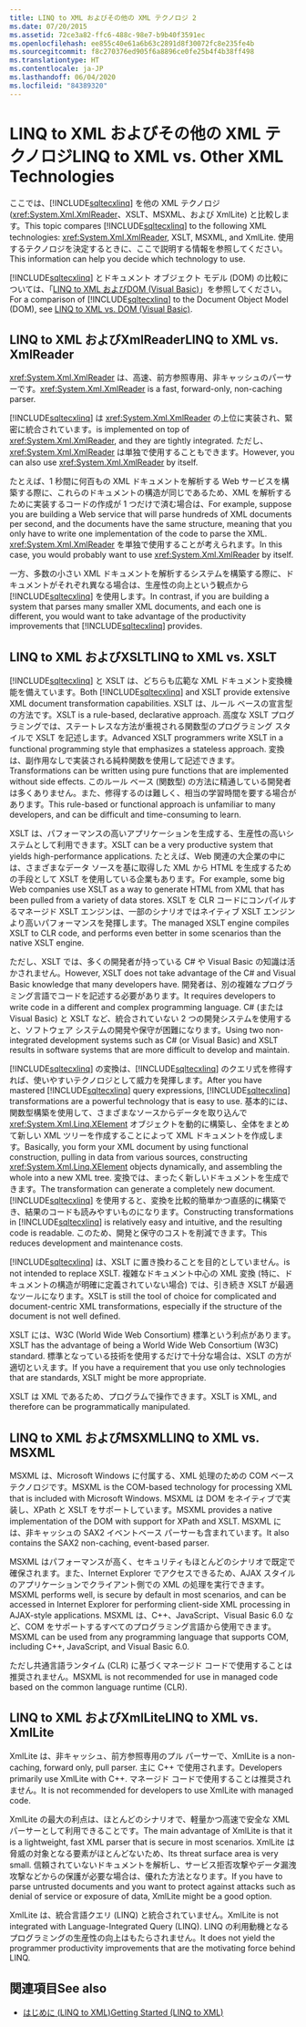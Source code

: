```yaml
---
title: LINQ to XML およびその他の XML テクノロジ 2
ms.date: 07/20/2015
ms.assetid: 72ce3a82-ffc6-488c-98e7-b9b40f3591ec
ms.openlocfilehash: ee855c40e61a6b63c2891d8f30072fc8e235fe4b
ms.sourcegitcommit: f8c270376ed905f6a8896ce0fe25b4f4b38ff498
ms.translationtype: HT
ms.contentlocale: ja-JP
ms.lasthandoff: 06/04/2020
ms.locfileid: "84389320"
---
```

# <a name="linq-to-xml-vs-other-xml-technologies"></a><span data-ttu-id="47256-102">LINQ to XML およびその他の XML テクノロジ</span><span class="sxs-lookup"><span data-stu-id="47256-102">LINQ to XML vs. Other XML Technologies</span></span>
<span data-ttu-id="47256-103">ここでは、[!INCLUDE[sqltecxlinq](~/includes/sqltecxlinq-md.md)] を他の XML テクノロジ (<xref:System.Xml.XmlReader>、XSLT、MSXML、および XmlLite) と比較します。</span><span class="sxs-lookup"><span data-stu-id="47256-103">This topic compares [!INCLUDE[sqltecxlinq](~/includes/sqltecxlinq-md.md)] to the following XML technologies: <xref:System.Xml.XmlReader>, XSLT, MSXML, and XmlLite.</span></span> <span data-ttu-id="47256-104">使用するテクノロジを決定するときに、ここで説明する情報を参照してください。</span><span class="sxs-lookup"><span data-stu-id="47256-104">This information can help you decide which technology to use.</span></span>  
  
 <span data-ttu-id="47256-105">[!INCLUDE[sqltecxlinq](~/includes/sqltecxlinq-md.md)] とドキュメント オブジェクト モデル (DOM) の比較については、「[LINQ to XML およびDOM (Visual Basic)](linq-to-xml-vs-dom.md)」を参照してください。</span><span class="sxs-lookup"><span data-stu-id="47256-105">For a comparison of [!INCLUDE[sqltecxlinq](~/includes/sqltecxlinq-md.md)] to the Document Object Model (DOM), see [LINQ to XML vs. DOM (Visual Basic)](linq-to-xml-vs-dom.md).</span></span>  
  
## <a name="linq-to-xml-vs-xmlreader"></a><span data-ttu-id="47256-106">LINQ to XML およびXmlReader</span><span class="sxs-lookup"><span data-stu-id="47256-106">LINQ to XML vs. XmlReader</span></span>  
 <span data-ttu-id="47256-107"><xref:System.Xml.XmlReader> は、高速、前方参照専用、非キャッシュのパーサーです。</span><span class="sxs-lookup"><span data-stu-id="47256-107"><xref:System.Xml.XmlReader> is a fast, forward-only, non-caching parser.</span></span>  
  
 [!INCLUDE[sqltecxlinq](~/includes/sqltecxlinq-md.md)] <span data-ttu-id="47256-108">は <xref:System.Xml.XmlReader> の上位に実装され、緊密に統合されています。</span><span class="sxs-lookup"><span data-stu-id="47256-108">is implemented on top of <xref:System.Xml.XmlReader>, and they are tightly integrated.</span></span> <span data-ttu-id="47256-109">ただし、<xref:System.Xml.XmlReader> は単独で使用することもできます。</span><span class="sxs-lookup"><span data-stu-id="47256-109">However, you can also use <xref:System.Xml.XmlReader> by itself.</span></span>  
  
 <span data-ttu-id="47256-110">たとえば、1 秒間に何百もの XML ドキュメントを解析する Web サービスを構築する際に、これらのドキュメントの構造が同じであるため、XML を解析するために実装するコードの作成が 1 つだけで済む場合は、</span><span class="sxs-lookup"><span data-stu-id="47256-110">For example, suppose you are building a Web service that will parse hundreds of XML documents per second, and the documents have the same structure, meaning that you only have to write one implementation of the code to parse the XML.</span></span> <span data-ttu-id="47256-111"><xref:System.Xml.XmlReader> を単独で使用することが考えられます。</span><span class="sxs-lookup"><span data-stu-id="47256-111">In this case, you would probably want to use <xref:System.Xml.XmlReader> by itself.</span></span>  
  
 <span data-ttu-id="47256-112">一方、多数の小さい XML ドキュメントを解析するシステムを構築する際に、ドキュメントがそれぞれ異なる場合は、生産性の向上という観点から [!INCLUDE[sqltecxlinq](~/includes/sqltecxlinq-md.md)] を使用します。</span><span class="sxs-lookup"><span data-stu-id="47256-112">In contrast, if you are building a system that parses many smaller XML documents, and each one is different, you would want to take advantage of the productivity improvements that [!INCLUDE[sqltecxlinq](~/includes/sqltecxlinq-md.md)] provides.</span></span>  
  
## <a name="linq-to-xml-vs-xslt"></a><span data-ttu-id="47256-113">LINQ to XML およびXSLT</span><span class="sxs-lookup"><span data-stu-id="47256-113">LINQ to XML vs. XSLT</span></span>  
 <span data-ttu-id="47256-114">[!INCLUDE[sqltecxlinq](~/includes/sqltecxlinq-md.md)] と XSLT は、どちらも広範な XML ドキュメント変換機能を備えています。</span><span class="sxs-lookup"><span data-stu-id="47256-114">Both [!INCLUDE[sqltecxlinq](~/includes/sqltecxlinq-md.md)] and XSLT provide extensive XML document transformation capabilities.</span></span> <span data-ttu-id="47256-115">XSLT は、ルール ベースの宣言型の方法です。</span><span class="sxs-lookup"><span data-stu-id="47256-115">XSLT is a rule-based, declarative approach.</span></span> <span data-ttu-id="47256-116">高度な XSLT プログラミングでは、ステートレスな方法が重視される関数型のプログラミング スタイルで XSLT を記述します。</span><span class="sxs-lookup"><span data-stu-id="47256-116">Advanced XSLT programmers write XSLT in a functional programming style that emphasizes a stateless approach.</span></span> <span data-ttu-id="47256-117">変換は、副作用なしで実装される純粋関数を使用して記述できます。</span><span class="sxs-lookup"><span data-stu-id="47256-117">Transformations can be written using pure functions that are implemented without side effects.</span></span> <span data-ttu-id="47256-118">このルール ベース (関数型) の方法に精通している開発者は多くありません。また、修得するのは難しく、相当の学習時間を要する場合があります。</span><span class="sxs-lookup"><span data-stu-id="47256-118">This rule-based or functional approach is unfamiliar to many developers, and can be difficult and time-consuming to learn.</span></span>  
  
 <span data-ttu-id="47256-119">XSLT は、パフォーマンスの高いアプリケーションを生成する、生産性の高いシステムとして利用できます。</span><span class="sxs-lookup"><span data-stu-id="47256-119">XSLT can be a very productive system that yields high-performance applications.</span></span> <span data-ttu-id="47256-120">たとえば、Web 関連の大企業の中には、さまざまなデータ ソースを基に取得した XML から HTML を生成するための手段として XSLT を使用している企業もあります。</span><span class="sxs-lookup"><span data-stu-id="47256-120">For example, some big Web companies use XSLT as a way to generate HTML from XML that has been pulled from a variety of data stores.</span></span> <span data-ttu-id="47256-121">XSLT を CLR コードにコンパイルするマネージド XSLT エンジンは、一部のシナリオではネイティブ XSLT エンジンより高いパフォーマンスを発揮します。</span><span class="sxs-lookup"><span data-stu-id="47256-121">The managed XSLT engine compiles XSLT to CLR code, and performs even better in some scenarios than the native XSLT engine.</span></span>  
  
 <span data-ttu-id="47256-122">ただし、XSLT では、多くの開発者が持っている C# や Visual Basic の知識は活かされません。</span><span class="sxs-lookup"><span data-stu-id="47256-122">However, XSLT does not take advantage of the C# and Visual Basic knowledge that many developers have.</span></span> <span data-ttu-id="47256-123">開発者は、別の複雑なプログラミング言語でコードを記述する必要があります。</span><span class="sxs-lookup"><span data-stu-id="47256-123">It requires developers to write code in a different and complex programming language.</span></span> <span data-ttu-id="47256-124">C# (または Visual Basic) と XSLT など、統合されていない 2 つの開発システムを使用すると、ソフトウェア システムの開発や保守が困難になります。</span><span class="sxs-lookup"><span data-stu-id="47256-124">Using two non-integrated development systems such as C# (or Visual Basic) and XSLT results in software systems that are more difficult to develop and maintain.</span></span>  
  
 <span data-ttu-id="47256-125">[!INCLUDE[sqltecxlinq](~/includes/sqltecxlinq-md.md)] の変換は、[!INCLUDE[sqltecxlinq](~/includes/sqltecxlinq-md.md)] のクエリ式を修得すれば、使いやすいテクノロジとして威力を発揮します。</span><span class="sxs-lookup"><span data-stu-id="47256-125">After you have mastered [!INCLUDE[sqltecxlinq](~/includes/sqltecxlinq-md.md)] query expressions, [!INCLUDE[sqltecxlinq](~/includes/sqltecxlinq-md.md)] transformations are a powerful technology that is easy to use.</span></span> <span data-ttu-id="47256-126">基本的には、関数型構築を使用して、さまざまなソースからデータを取り込んで <xref:System.Xml.Linq.XElement> オブジェクトを動的に構築し、全体をまとめて新しい XML ツリーを作成することによって XML ドキュメントを作成します。</span><span class="sxs-lookup"><span data-stu-id="47256-126">Basically, you form your XML document by using functional construction, pulling in data from various sources, constructing <xref:System.Xml.Linq.XElement> objects dynamically, and assembling the whole into a new XML tree.</span></span> <span data-ttu-id="47256-127">変換では、まったく新しいドキュメントを生成できます。</span><span class="sxs-lookup"><span data-stu-id="47256-127">The transformation can generate a completely new document.</span></span> <span data-ttu-id="47256-128">[!INCLUDE[sqltecxlinq](~/includes/sqltecxlinq-md.md)] を使用すると、変換を比較的簡単かつ直感的に構築でき、結果のコードも読みやすいものになります。</span><span class="sxs-lookup"><span data-stu-id="47256-128">Constructing transformations in [!INCLUDE[sqltecxlinq](~/includes/sqltecxlinq-md.md)] is relatively easy and intuitive, and the resulting code is readable.</span></span> <span data-ttu-id="47256-129">このため、開発と保守のコストを削減できます。</span><span class="sxs-lookup"><span data-stu-id="47256-129">This reduces development and maintenance costs.</span></span>  
  
 [!INCLUDE[sqltecxlinq](~/includes/sqltecxlinq-md.md)] <span data-ttu-id="47256-130">は、XSLT に置き換わることを目的としていません。</span><span class="sxs-lookup"><span data-stu-id="47256-130">is not intended to replace XSLT.</span></span> <span data-ttu-id="47256-131">複雑なドキュメント中心の XML 変換 (特に、ドキュメントの構造が明確に定義されていない場合) では、引き続き XSLT が最適なツールになります。</span><span class="sxs-lookup"><span data-stu-id="47256-131">XSLT is still the tool of choice for complicated and document-centric XML transformations, especially if the structure of the document is not well defined.</span></span>  
  
 <span data-ttu-id="47256-132">XSLT には、W3C (World Wide Web Consortium) 標準という利点があります。</span><span class="sxs-lookup"><span data-stu-id="47256-132">XSLT has the advantage of being a World Wide Web Consortium (W3C) standard.</span></span> <span data-ttu-id="47256-133">標準となっている技術を使用するだけで十分な場合は、XSLT の方が適切といえます。</span><span class="sxs-lookup"><span data-stu-id="47256-133">If you have a requirement that you use only technologies that are standards, XSLT might be more appropriate.</span></span>  
  
 <span data-ttu-id="47256-134">XSLT は XML であるため、プログラムで操作できます。</span><span class="sxs-lookup"><span data-stu-id="47256-134">XSLT is XML, and therefore can be programmatically manipulated.</span></span>  
  
## <a name="linq-to-xml-vs-msxml"></a><span data-ttu-id="47256-135">LINQ to XML およびMSXML</span><span class="sxs-lookup"><span data-stu-id="47256-135">LINQ to XML vs. MSXML</span></span>  
 <span data-ttu-id="47256-136">MSXML は、Microsoft Windows に付属する、XML 処理のための COM ベース テクノロジです。</span><span class="sxs-lookup"><span data-stu-id="47256-136">MSXML is the COM-based technology for processing XML that is included with Microsoft Windows.</span></span> <span data-ttu-id="47256-137">MSXML は DOM をネイティブで実装し、XPath と XSLT をサポートしています。</span><span class="sxs-lookup"><span data-stu-id="47256-137">MSXML provides a native implementation of the DOM with support for XPath and XSLT.</span></span> <span data-ttu-id="47256-138">MSXML には、非キャッシュの SAX2 イベントベース パーサーも含まれています。</span><span class="sxs-lookup"><span data-stu-id="47256-138">It also contains the SAX2 non-caching, event-based parser.</span></span>  
  
 <span data-ttu-id="47256-139">MSXML はパフォーマンスが高く、セキュリティもほとんどのシナリオで既定で確保されます。また、Internet Explorer でアクセスできるため、AJAX スタイルのアプリケーションでクライアント側での XML の処理を実行できます。</span><span class="sxs-lookup"><span data-stu-id="47256-139">MSXML performs well, is secure by default in most scenarios, and can be accessed in Internet Explorer for performing client-side XML processing in AJAX-style applications.</span></span> <span data-ttu-id="47256-140">MSXML は、C++、JavaScript、Visual Basic 6.0 など、COM をサポートするすべてのプログラミング言語から使用できます。</span><span class="sxs-lookup"><span data-stu-id="47256-140">MSXML can be used from any programming language that supports COM, including C++, JavaScript, and Visual Basic 6.0.</span></span>  
  
 <span data-ttu-id="47256-141">ただし共通言語ランタイム (CLR) に基づくマネージド コードで使用することは推奨されません。</span><span class="sxs-lookup"><span data-stu-id="47256-141">MSXML is not recommended for use in managed code based on the common language runtime (CLR).</span></span>  
  
## <a name="linq-to-xml-vs-xmllite"></a><span data-ttu-id="47256-142">LINQ to XML およびXmlLite</span><span class="sxs-lookup"><span data-stu-id="47256-142">LINQ to XML vs. XmlLite</span></span>  
 <span data-ttu-id="47256-143">XmlLite は、非キャッシュ、前方参照専用のプル パーサーで、</span><span class="sxs-lookup"><span data-stu-id="47256-143">XmlLite is a non-caching, forward only, pull parser.</span></span> <span data-ttu-id="47256-144">主に C++ で使用されます。</span><span class="sxs-lookup"><span data-stu-id="47256-144">Developers primarily use XmlLite with C++.</span></span> <span data-ttu-id="47256-145">マネージド コードで使用することは推奨されません。</span><span class="sxs-lookup"><span data-stu-id="47256-145">It is not recommended for developers to use XmlLite with managed code.</span></span>  
  
 <span data-ttu-id="47256-146">XmlLite の最大の利点は、ほとんどのシナリオで、軽量かつ高速で安全な XML パーサーとして利用できることです。</span><span class="sxs-lookup"><span data-stu-id="47256-146">The main advantage of XmlLite is that it is a lightweight, fast XML parser that is secure in most scenarios.</span></span> <span data-ttu-id="47256-147">XmlLite は脅威の対象となる要素がほとんどないため、</span><span class="sxs-lookup"><span data-stu-id="47256-147">Its threat surface area is very small.</span></span> <span data-ttu-id="47256-148">信頼されていないドキュメントを解析し、サービス拒否攻撃やデータ漏洩攻撃などからの保護が必要な場合は、優れた方法となります。</span><span class="sxs-lookup"><span data-stu-id="47256-148">If you have to parse untrusted documents and you want to protect against attacks such as denial of service or exposure of data, XmlLite might be a good option.</span></span>  
  
 <span data-ttu-id="47256-149">XmlLite は、統合言語クエリ (LINQ) と統合されていません。</span><span class="sxs-lookup"><span data-stu-id="47256-149">XmlLite is not integrated with Language-Integrated Query (LINQ).</span></span> <span data-ttu-id="47256-150">LINQ の利用動機となるプログラミングの生産性の向上はもたらされません。</span><span class="sxs-lookup"><span data-stu-id="47256-150">It does not yield the programmer productivity improvements that are the motivating force behind LINQ.</span></span>  
  
## <a name="see-also"></a><span data-ttu-id="47256-151">関連項目</span><span class="sxs-lookup"><span data-stu-id="47256-151">See also</span></span>

- [<span data-ttu-id="47256-152">はじめに (LINQ to XML)</span><span class="sxs-lookup"><span data-stu-id="47256-152">Getting Started (LINQ to XML)</span></span>](getting-started-linq-to-xml.md)
